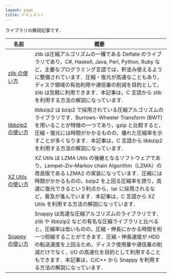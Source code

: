 ```yaml
---
layout: page
title: ドキュメント
---
```


ライブラリの解説記事です．

名前|概要
--|--
[zlib の使い方](zlib/)|zlib は圧縮アルゴリズムの一種である Deflate のライブラリであり，C#, Haskell, Java, Perl, Python, Ruby など，主要なプログラミング言語では，軒並み使えるように整備されています．圧縮・復元が高速なこともあり，ディスク領域の有効利用や通信量の削減を目的として，zlib は気軽に利用できます．本記事は，C 言語から zlib を利用する方法の解説になっています．
[libbzip2 の使い方](libbzip2/)|libbzip2 は bzip2 で採用されている圧縮アルゴリズムのライブラリです．Burrows-Wheeler Transform (BWT) を用いることが特徴の一つであり，gzip と比較すると，圧縮・復元には時間がかかるものの，優れた圧縮率を示すことが多くなります．本記事は，C 言語から libbzip2 を利用する方法の解説になっています．
[XZ Utils の使い方](xz-utils/)|XZ Utils は LZMA Utils の後継となるソフトウェアであり，Lempel–Ziv–Markov chain Algorithm（LZMA）の改良版である LZMA2 の実装になっています．圧縮には時間がかかるものの，bzip2 を上回る圧縮率を誇り，高速に復元できるという利点から，tar に採用されるなど，普及が進んでいます．本記事は，C 言語から XZ Utils を利用する方法の解説になっています．
[Snappy の使い方](snappy/)|Snappy は高速な圧縮アルゴリズムのライブラリです．zlib や libbzip2 などの有名な圧縮ライブラリと比べると，圧縮率は低いものの，圧縮・伸長にかかる時間を桁一つ短縮することができます．圧縮・伸長速度が HDD の転送速度を上回るため，ディスク使用量や通信量の削減だけでなく，I/O の高速化を目的として利用することもできます．本記事は，C/C++ から Snappy を利用する方法の解説になっています．
